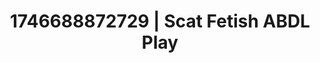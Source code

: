 ---
categories:
- Erotic photography
- Sensual cosplay
- AI-generated
- Deep gaze
- Erotic escapism
- ASMR
- Cosplay
- Eclectic erotica
image: /assets/images/1746688872729.jpg
layout: post
seo:
  description: Featured content with sensual Scat Fetish, ABDL Play. HD images available.
  keywords: Scat Fetish, ABDL Play
  og_image: /assets/images/1746688872729.jpg
  schema_type: VisualArtwork
tags:
- ABDL Play
- '#1746688872729'
- Scat Fetish
title: 1746688872729 | Scat Fetish ABDL Play
---